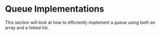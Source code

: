 # Queue Implementations

This section will look at how to efficiently implement a queue using both an array and a linked list.

